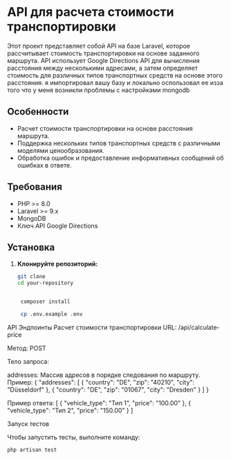 # API для расчета стоимости транспортировки

Этот проект представляет собой API на базе Laravel, которое рассчитывает стоимость 
транспортировки на основе заданного маршрута. API использует Google Directions API для вычисления 
расстояния между несколькими адресами, а затем определяет стоимость для различных типов транспортных средств
на основе этого расстояния.
я импортировал вашу базу и локально оспользовал ее изза того что у меня возникли проблемы
с настройками mongodb

## Особенности

- Расчет стоимости транспортировки на основе расстояния маршрута.
- Поддержка нескольких типов транспортных средств с различными моделями ценообразования.
- Обработка ошибок и предоставление информативных сообщений об ошибках в ответе.

## Требования

- PHP >= 8.0
- Laravel >= 9.x
- MongoDB 
- Ключ API Google Directions

## Установка

1. **Клонируйте репозиторий:**
   ```bash
   git clone 
   cd your-repository

   
    composer install

    cp .env.example .env


API Эндпоинты
Расчет стоимости транспортировки
URL: /api/calculate-price

Метод: POST

Тело запроса:

addresses: Массив адресов в порядке следования по маршруту.
Пример:
{
"addresses": [
{
    "country": "DE",
    "zip": "40210",
    "city": "Düsseldorf"
    },
    {
    "country": "DE",
    "zip": "01067",
    "city": "Dresden"
    }
]
}


Пример ответа:
[
    {
    "vehicle_type": "Тип 1",
    "price": "100.00"
    },
    {
    "vehicle_type": "Тип 2",
    "price": "150.00"
    }
]


Запуск тестов

Чтобы запустить тесты, выполните команду:

    php artisan test
